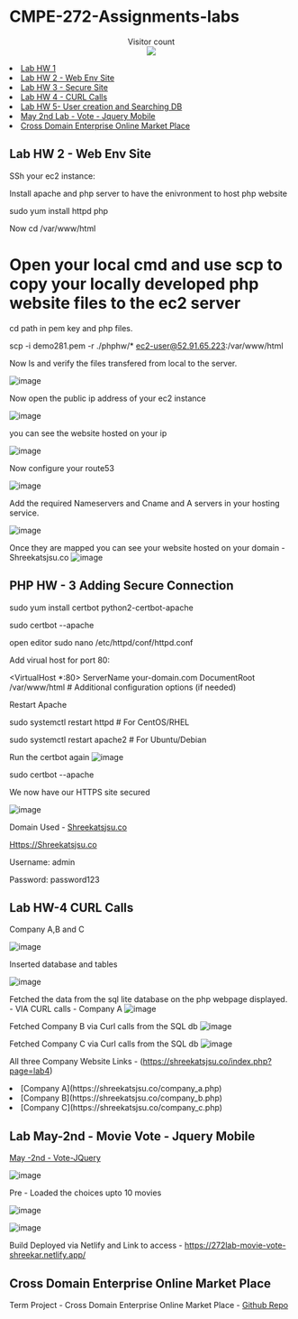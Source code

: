 # CMPE-272-Assignments-labs


<p align="center"> 
  Visitor count<br>
  <img src="https://profile-counter.glitch.me/CMPE-272-Assignments-labs/count.svg" />
</p>



<li><a href="https://github.com/Skillz619/CMPE-272-Class-HW-Labs/tree/main/phphw1">Lab HW 1</li>

<li><a href="#env">Lab HW 2 - Web Env Site</li>

<li><a href="#secure">Lab HW 3 - Secure Site</li>

<li><a href="#curl">Lab HW 4 - CURL Calls</li>

<li>Lab HW 5- User creation and Searching DB</li>

<li><a href="#movievote">May 2nd Lab - Vote - Jquery Mobile</a></li>

<li><a href="#termproject">Cross Domain Enterprise Online Market Place</a></li>


<h2 id="env">Lab HW 2 - Web Env Site</h2

# SSh your ec2 instance:


Install apache and php server to have the enivronment to host php website 

sudo yum install httpd php

Now cd /var/www/html 


# Open your local cmd and use scp to copy your locally developed php website files to the ec2 server

cd path in pem key and php files.

scp -i demo281.pem -r ./phphw/* ec2-user@52.91.65.223:/var/www/html

Now ls and verify the files transfered from local to the server.

![image](https://github.com/Skillz619/CMPE-272-Homework/assets/43133388/e9c842b5-16ba-48fc-abe3-de4867187789)

Now open the public ip address of your ec2 instance

![image](https://github.com/Skillz619/CMPE-272-Homework/assets/43133388/2b533ac8-ed12-4774-a821-3f5f5e71bf47)

you can see the website hosted on your ip 

![image](https://github.com/Skillz619/CMPE-272-Homework/assets/43133388/f73d33e1-a2f4-49d4-ae3a-393aa01f976d)

Now configure your route53 

![image](https://github.com/Skillz619/CMPE-272-Homework/assets/43133388/499385d5-e324-4f66-9e6a-ff57f6bce64a)

Add the required Nameservers and Cname and A servers in your hosting service.

![image](https://github.com/Skillz619/CMPE-272-Homework/assets/43133388/ce891b1e-f6cf-44f0-8dbd-205cddade6e4)


Once they are mapped you can see your website hosted on your domain - Shreekatsjsu.co
![image](https://github.com/Skillz619/CMPE-272-Homework/assets/43133388/14ad9c87-83f6-4b26-ab0d-4eefaa792dfa)


<h2 id="secure">PHP HW - 3 Adding Secure Connection </h2>

sudo yum install certbot python2-certbot-apache

sudo certbot --apache

open editor 
sudo nano /etc/httpd/conf/httpd.conf

Add virual host for port 80:

<VirtualHost *:80>
    ServerName your-domain.com
    DocumentRoot /var/www/html
    # Additional configuration options (if needed)
</VirtualHost>


Restart Apache 

sudo systemctl restart httpd   # For CentOS/RHEL

sudo systemctl restart apache2  # For Ubuntu/Debian

Run the certbot again
![image](https://github.com/Skillz619/CMPE-272-Class-HW-Labs/assets/43133388/5b736cba-1c97-41a1-8e81-d7ede06dfb48)

sudo certbot --apache


We now have our HTTPS site secured

![image](https://github.com/Skillz619/CMPE-272-Class-HW-Labs/assets/43133388/dfbeaadd-15fa-4c4f-9251-e33fbe5df4c1)


Domain Used - [Shreekatsjsu.co](Https://Shreekatsjsu.co)

[Https://Shreekatsjsu.co](Https://Shreekatsjsu.co)


Username: admin

Password: password123


<h2 id="curl">Lab HW-4 CURL Calls</h2>

Company A,B and C 

![image](https://github.com/Skillz619/CMPE-272-Class-HW-Labs/assets/43133388/b37bc022-4b1f-424a-a201-3ca842823802)


Inserted database and tables 

![image](https://github.com/Skillz619/CMPE-272-Class-HW-Labs/assets/43133388/b72d12d0-7bb3-4253-8a03-7a0e924270cf)

Fetched the data from the sql lite database on the php webpage displayed. - VIA CURL calls - Company A
![image](https://github.com/Skillz619/CMPE-272-Class-HW-Labs/assets/43133388/cd1aaf4c-d965-49fc-925c-b348ad1abf72)

Fetched Company B via Curl calls from the SQL db
![image](https://github.com/Skillz619/CMPE-272-Class-HW-Labs/assets/43133388/d0d9f5d1-93fb-4951-8d87-cb865be8e7a0)

Fetched Company C via Curl calls from the SQL db
![image](https://github.com/Skillz619/CMPE-272-Class-HW-Labs/assets/43133388/3b7540e0-9536-4e82-aff9-88f66a933116)


All three Company Website Links - (https://shreekatsjsu.co/index.php?page=lab4)

<li> [Company A](https://shreekatsjsu.co/company_a.php) </li>

<li> [Company B](https://shreekatsjsu.co/company_b.php) </li>

<li> [Company C](https://shreekatsjsu.co/company_c.php) </li>



<h2 id="movievote">Lab May-2nd - Movie Vote - Jquery Mobile</h2>

[May -2nd - Vote-JQuery](https://github.com/Skillz619/CMPE-272-Class-HW-Labs/tree/main/May-2nd-Lab)

![image](https://github.com/Skillz619/CMPE-272-Class-HW-Labs/assets/43133388/9dea5349-84e9-44fb-9f4c-a5efff81767d)


Pre - Loaded the choices upto 10 movies

![image](https://github.com/Skillz619/CMPE-272-Class-HW-Labs/assets/43133388/7f9f3e86-4afe-46e0-99cf-eaee9e1537b6)


![image](https://github.com/Skillz619/CMPE-272-Class-HW-Labs/assets/43133388/2d07a12f-172c-45c0-9ebb-f6124fef057d)


Build Deployed via Netlify and Link to access - https://272lab-movie-vote-shreekar.netlify.app/


<h2 id="termproject">Cross Domain Enterprise Online Market Place</h2>

Term Project - Cross Domain Enterprise Online Market Place - [Github Repo](https://github.com/Skillz619/272-project-Shopstop.git)


